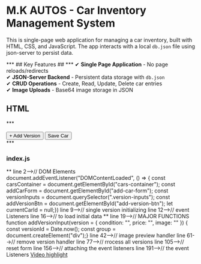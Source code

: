 # M.K AUTOS - Car Inventory Management System
This is single-page web application for managing a car inventory, built with HTML, CSS, and JavaScript. The app interacts with a local `db.json` file using json-server to persist data.

*** ## Key Features ## ***
✔ **Single Page Application** - No page reloads/redirects  
✔ **JSON-Server Backend** - Persistent data storage with `db.json`  
✔ **CRUD Operations** - Create, Read, Update, Delete car entries  
✔ **Image Uploads** - Base64 image storage in JSON  


## HTML
<!-- Version inputs will be added here -->
  ***   <div class="form-buttons">
          <button type="button" id="add-version-btn">+ Add Version</button>
          <button type="submit" id="save-car-btn">Save Car</button>
        </div> ***

### index.js
** line 2-->// DOM Elements
document.addEventListener("DOMContentLoaded", () => {
  const carsContainer = document.getElementById("cars-container");
  const addCarForm = document.getElementById("add-car-form");
  const versionInputs = document.querySelector(".version-inputs");
  const addVersionBtn = document.getElementById("add-version-btn");
  let currentCarId = null;})
line 9-->// single version initializing
line 12-->// event Listeners
line 16-->// to load initial data
** line 19-->//  MAJOR FUNCTIONS
function addVersionInput(version = { condition: "", price: "", image: "" }) {
      const versionId = Date.now();
      const group = document.createElement("div");}
line 42-->// image preview handler
line 61-->// remove version handler
line 77-->// rrocess all versions
line 105-->// reset form
line 156-->// attaching the event listeners
line 191-->// the event Listeners
[Video highlight](https://drive.google.com/file/d/1OaRMT24glqhMQdtf4QKap6QLIvJnUaS5/view?usp=drivesdk)



